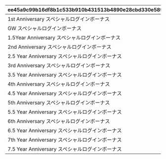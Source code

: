 |ee45a9c99b16df8b1c533b910b431513b4890e28cbd330e5896b7c78a5862631|5925ee4f0dea7a6b27ca63a1effb51e8c86cb70270b873e227589f9449e07b71|b6a83862aaaa2cb502b0c1a576f2527665583c76823b70b91d5b234380aa1290|b63050e32b263de3f003b31f3db92d51b05b5e4eeee6a6feca7444616d4abbbf|
| --- | --- | --- | --- |
|1st Anniversary スペシャルログインボーナス|10000|2019/03/01 4:59:59|2019/02/15 5:00:00|
|GW スペシャルログインボーナス|10001|2019/05/07 4:59:59|2019/04/27 5:00:00|
|1.5Year Anniversary スペシャルログインボーナス|10002|2019/09/01 4:59:59|2019/08/15 5:00:00|
|2nd Anniversary スペシャルログインボーナス|10003|2020/03/01 4:59:59|2020/02/15 5:00:00|
|2.5 Year Anniversary スペシャルログインボーナス|10004|2020/09/01 4:59:59|2020/08/15 5:00:00|
|3rd Anniversary スペシャルログインボーナス|10005|2021/03/01 4:59:59|2021/02/15 5:00:00|
|3.5 Year Anniversary スペシャルログインボーナス|10006|2021/09/01 4:59:59|2021/08/15 5:00:00|
|4th Anniversary スペシャルログインボーナス|10007|2022/03/01 4:59:59|2022/02/15 5:00:00|
|4.5 Year Anniversary スペシャルログインボーナス|10008|2022/09/01 4:59:59|2022/08/15 5:00:00|
|5th Anniversary スペシャルログインボーナス|10009|2023/03/01 4:59:59|2023/02/15 5:00:00|
|5.5 Year Anniversary スペシャルログインボーナス|10010|2023/09/01 4:59:59|2023/08/15 5:00:00|
|6th Anniversary スペシャルログインボーナス|10011|2024/03/01 4:59:59|2024/02/15 5:00:00|
|6.5 Year Anniversary スペシャルログインボーナス|10012|2024/09/01 4:59:59|2024/08/15 5:00:00|
|7th Year Anniversary スペシャルログインボーナス|10013|2025/03/01 4:59:59|2025/02/15 5:00:00|
|7.5 Year Anniversary スペシャルログインボーナス|10014|2025/09/01 4:59:59|2025/08/15 5:00:00|